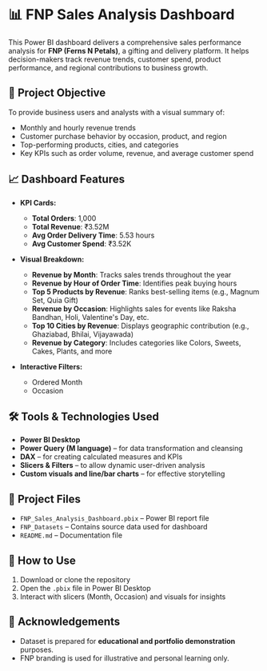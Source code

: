 # 📊 FNP Sales Analysis Dashboard

This Power BI dashboard delivers a comprehensive sales performance analysis for **FNP (Ferns N Petals)**, a gifting and delivery platform. It helps decision-makers track revenue trends, customer spend, product performance, and regional contributions to business growth.

## 🎯 Project Objective

To provide business users and analysts with a visual summary of:
- Monthly and hourly revenue trends
- Customer purchase behavior by occasion, product, and region
- Top-performing products, cities, and categories
- Key KPIs such as order volume, revenue, and average customer spend

## 📈 Dashboard Features

- **KPI Cards:**
  - **Total Orders**: 1,000
  - **Total Revenue**: ₹3.52M
  - **Avg Order Delivery Time**: 5.53 hours
  - **Avg Customer Spend**: ₹3.52K

- **Visual Breakdown:**
  - **Revenue by Month**: Tracks sales trends throughout the year
  - **Revenue by Hour of Order Time**: Identifies peak buying hours
  - **Top 5 Products by Revenue**: Ranks best-selling items (e.g., Magnum Set, Quia Gift)
  - **Revenue by Occasion**: Highlights sales for events like Raksha Bandhan, Holi, Valentine's Day, etc.
  - **Top 10 Cities by Revenue**: Displays geographic contribution (e.g., Ghaziabad, Bhilai, Vijayawada)
  - **Revenue by Category**: Includes categories like Colors, Sweets, Cakes, Plants, and more

- **Interactive Filters:**
  - Ordered Month
  - Occasion
    
## 🛠 Tools & Technologies Used

- **Power BI Desktop**
- **Power Query (M language)** – for data transformation and cleansing
- **DAX** – for creating calculated measures and KPIs
- **Slicers & Filters** – to allow dynamic user-driven analysis
- **Custom visuals and line/bar charts** – for effective storytelling

## 📁 Project Files

- `FNP_Sales_Analysis_Dashboard.pbix` – Power BI report file
- `FNP_Datasets` – Contains source data used for dashboard
- `README.md` – Documentation file

## 🚀 How to Use

1. Download or clone the repository
2. Open the `.pbix` file in Power BI Desktop
3. Interact with slicers (Month, Occasion) and visuals for insights

## 📎 Acknowledgements

- Dataset is prepared for **educational and portfolio demonstration** purposes.
- FNP branding is used for illustrative and personal learning only.
